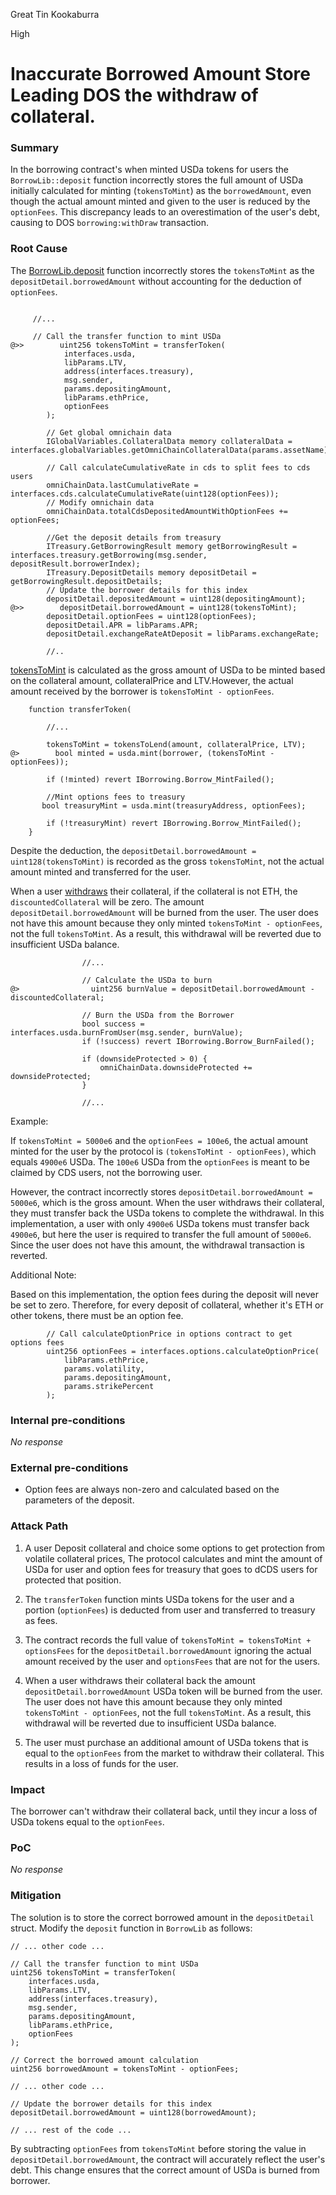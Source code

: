 Great Tin Kookaburra

High

# Inaccurate Borrowed Amount Store Leading DOS the withdraw of collateral.

### Summary

In the borrowing contract's when minted USDa tokens for users the `BorrowLib::deposit` function  incorrectly stores the full amount of USDa initially calculated for minting (`tokensToMint`) as the `borrowedAmount`, even though the actual amount minted and given to the user is reduced by the `optionFees`. This discrepancy leads to an overestimation of the user's debt, causing to DOS  `borrowing:withDraw` transaction.

### Root Cause


The [BorrowLib.deposit](https://github.com/sherlock-audit/2024-11-autonomint/blob/main/Blockchain/Blockchian/contracts/lib/BorrowLib.sol#L644) function incorrectly stores the  `tokensToMint` as the `depositDetail.borrowedAmount` without accounting for the deduction of `optionFees`. 

```solidity

     //...

     // Call the transfer function to mint USDa
@>>        uint256 tokensToMint = transferToken(
            interfaces.usda,
            libParams.LTV,
            address(interfaces.treasury),
            msg.sender,
            params.depositingAmount,
            libParams.ethPrice,
            optionFees
        );

        // Get global omnichain data
        IGlobalVariables.CollateralData memory collateralData = interfaces.globalVariables.getOmniChainCollateralData(params.assetName);

        // Call calculateCumulativeRate in cds to split fees to cds users
        omniChainData.lastCumulativeRate = interfaces.cds.calculateCumulativeRate(uint128(optionFees));
        // Modify omnichain data
        omniChainData.totalCdsDepositedAmountWithOptionFees += optionFees;

        //Get the deposit details from treasury
        ITreasury.GetBorrowingResult memory getBorrowingResult = interfaces.treasury.getBorrowing(msg.sender, depositResult.borrowerIndex);
        ITreasury.DepositDetails memory depositDetail = getBorrowingResult.depositDetails;
        // Update the borrower details for this index
        depositDetail.depositedAmount = uint128(depositingAmount);
@>>        depositDetail.borrowedAmount = uint128(tokensToMint);
        depositDetail.optionFees = uint128(optionFees);
        depositDetail.APR = libParams.APR;
        depositDetail.exchangeRateAtDeposit = libParams.exchangeRate;

        //..
```


[tokensToMint](https://github.com/sherlock-audit/2024-11-autonomint/blob/main/Blockchain/Blockchian/contracts/lib/BorrowLib.sol#L549) is calculated as the gross amount of USDa to be minted based on the collateral amount, collateralPrice and LTV.However, the actual amount received by the borrower is `tokensToMint - optionFees`. 

```solidity
    function transferToken(
        
        //...

        tokensToMint = tokensToLend(amount, collateralPrice, LTV);
@>        bool minted = usda.mint(borrower, (tokensToMint - optionFees));

        if (!minted) revert IBorrowing.Borrow_MintFailed();

        //Mint options fees to treasury
       bool treasuryMint = usda.mint(treasuryAddress, optionFees);

        if (!treasuryMint) revert IBorrowing.Borrow_MintFailed();
    }

```

Despite the deduction, the `depositDetail.borrowedAmount = uint128(tokensToMint)` is recorded as the gross `tokensToMint`, not the actual amount minted and transferred for the user.

When a user [withdraws](https://github.com/sherlock-audit/2024-11-autonomint/blob/main/Blockchain/Blockchian/contracts/lib/BorrowLib.sol#L866-L875) their collateral, if the collateral is not ETH, the `discountedCollateral` will be zero. The amount `depositDetail.borrowedAmount` will be burned from the user. The user does not have this amount because they only minted `tokensToMint - optionFees`, not the full `tokensToMint`. As a result, this withdrawal will be reverted due to insufficient USDa balance.

```solidity
                //...

                // Calculate the USDa to burn
@>                uint256 burnValue = depositDetail.borrowedAmount - discountedCollateral;

                // Burn the USDa from the Borrower
                bool success = interfaces.usda.burnFromUser(msg.sender, burnValue);
                if (!success) revert IBorrowing.Borrow_BurnFailed();

                if (downsideProtected > 0) {
                    omniChainData.downsideProtected += downsideProtected;
                }

                //...
```

Example:

If `tokensToMint = 5000e6` and the `optionFees = 100e6`, the actual amount minted for the user by the protocol is `(tokensToMint - optionFees)`, which equals `4900e6` USDa. The `100e6` USDa from the `optionFees` is meant to be claimed by CDS users, not the borrowing user.  

However, the contract incorrectly stores `depositDetail.borrowedAmount = 5000e6`, which is the gross amount. When the user withdraws their collateral, they must transfer back the USDa tokens to complete the withdrawal. In this implementation, a user with only `4900e6` USDa tokens must transfer back `4900e6`, but here the user is required to transfer the full amount of `5000e6`. Since the user does not have this amount, the withdrawal transaction is reverted.


Additional Note:

Based on this implementation, the option fees during the deposit will never be set to zero. Therefore, for every deposit of collateral, whether it's ETH or other tokens, there must be an option fee.

```solidity
        // Call calculateOptionPrice in options contract to get options fees
        uint256 optionFees = interfaces.options.calculateOptionPrice(
            libParams.ethPrice,
            params.volatility,
            params.depositingAmount,
            params.strikePercent
        );
```

### Internal pre-conditions

_No response_

### External pre-conditions

- Option fees are always non-zero and calculated based on the parameters of the deposit.


### Attack Path


1. A user Deposit collateral and choice some options to get protection from volatile collateral prices, The protocol calculates and mint the amount of USDa for user and option fees for treasury that goes to dCDS users for protected that position.

2. The `transferToken` function mints USDa tokens for the user and a portion (`optionFees`) is deducted from user and transferred to treasury as fees.  

3. The contract records the full value of `tokensToMint = tokensToMint + optionsFees` for the `depositDetail.borrowedAmount` ignoring the actual amount received by the user and `optionsFees` that are not for the users.

4. When a user withdraws their collateral back the amount `depositDetail.borrowedAmount` USDa token will be burned from the user. The user does not have this amount because they only minted `tokensToMint - optionFees`, not the full `tokensToMint`. As a result, this withdrawal will be reverted due to insufficient USDa balance.

5. The user must purchase an additional amount of USDa tokens that is equal to the `optionFees` from the market to withdraw their collateral. This results in a loss of funds for the user.


### Impact

The borrower can't withdraw their collateral back, until they incur a loss of USDa tokens equal to the `optionFees`.


### PoC

_No response_

### Mitigation


The solution is to store the correct borrowed amount in the `depositDetail` struct.  Modify the `deposit` function in `BorrowLib` as follows:

```solidity
// ... other code ...

// Call the transfer function to mint USDa
uint256 tokensToMint = transferToken(
    interfaces.usda,
    libParams.LTV,
    address(interfaces.treasury),
    msg.sender,
    params.depositingAmount,
    libParams.ethPrice,
    optionFees
);

// Correct the borrowed amount calculation
uint256 borrowedAmount = tokensToMint - optionFees; 

// ... other code ...

// Update the borrower details for this index
depositDetail.borrowedAmount = uint128(borrowedAmount);

// ... rest of the code ...
```

By subtracting `optionFees` from `tokensToMint` before storing the value in `depositDetail.borrowedAmount`, the contract will accurately reflect the user's debt.  This change ensures that the correct amount of USDa is burned from borrower.
